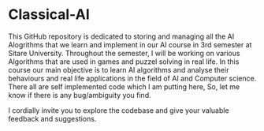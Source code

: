 # Classical-AI
This GitHub repository is dedicated to storing and managing all the AI Alogrithms that we learn and implement in our AI course in 3rd semester at Sitare University. Throughout the semester, I will be working on various Algorithms that are used in games and puzzel solving in real life. In this course our main objective is to learn AI algorithms and analyse their behaviours and real life applications in the field of AI and Computer science. There all are self implemented code which I am putting here, So, let me know if there is any bug/ambiguity you find.

I cordially invite you to explore the codebase and give your valuable feedback and suggestions.
